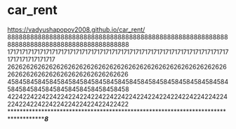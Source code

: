 # car_rent
https://vadyushapopov2008.github.io/car_rent/
888888888888888888888888888888888888888888888888888888888888888888888888888888888888888888
171717171717171717171717171717171717171717171717171717171717171717171717171717171717171717
262626262626262626262626262626262626262626262626262626262626262626262626262626262626262626
458458458458458458458458458458458458458458458458458458458458458458458458458458458458458458
422422422422422422422422422422422422422422422422422422422422422422422422422422422422422422
**************************************************************************************8***
